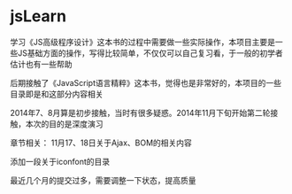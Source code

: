 jsLearn
=======
学习《JS高级程序设计》这本书的过程中需要做一些实际操作，本项目主要是一些JS基础方面的操作，写得比较简单，不仅仅可以自己复习看，于一般的初学者估计也有一些帮助

后期接触了《JavaScript语言精粹》这本书，觉得也是非常好的，本项目的一些目录即是和这部分内容相关

2014年7、8月算是初步接触，当时有很多疑惑。2014年11月下旬开始第二轮接触，本次的目的是深度演习

章节相关：
11月17、18日关于Ajax、BOM的相关内容


添加一段关于iconfont的目录

最近几个月的提交过多，需要调整一下状态，提高质量

